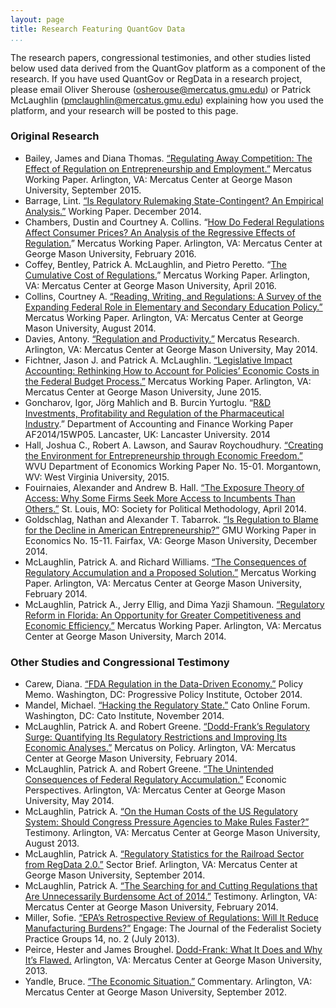 ```yaml
---
layout: page
title: Research Featuring QuantGov Data
...
```


The research papers, congressional testimonies, and other studies listed below used data derived from the QuantGov platform as a
component of the research. If you have used QuantGov or RegData in a research project, please email Oliver Sherouse
(osherouse@mercatus.gmu.edu) or Patrick McLaughlin (pmclaughlin@mercatus.gmu.edu) explaining how you used the platform, and your
research will be posted to this page.

### Original Research

-   Bailey, James and Diana Thomas. [“Regulating Away Competition: The
    Effect of Regulation on Entrepreneurship and
    Employment.”](http://mercatus.org/publication/regulating-away-competition-effect-regulation-entrepreneurship-and-employment)
    Mercatus Working Paper. Arlington, VA: Mercatus Center at George
    Mason University, September 2015.
-   Barrage, Lint. [“Is Regulatory Rulemaking State-Contingent? An
    Empirical Analysis.”](http://lintbarrage.com/research)
    Working Paper. December 2014.
-   Chambers, Dustin and Courtney A. Collins. “[How Do Federal
    Regulations Affect Consumer Prices? An Analysis of the Regressive
    Effects
    of Regulation.](http://mercatus.org/sites/default/files/Chambers-How-Regs-Affect-Prices-v2.pdf)”
    Mercatus Working Paper. Arlington, VA: Mercatus Center at George
    Mason University, February 2016.
-   Coffey, Bentley, Patrick A. McLaughlin, and Pietro Peretto. “[The
    Cumulative Cost
    of Regulations.](http://mercatus.org/sites/default/files/Coffey-Cumulative-Cost-Regs-v3.pdf)”
    Mercatus Working Paper. Arlington, VA: Mercatus Center at George
    Mason University, April 2016.
-   Collins, Courtney A. [“Reading, Writing, and Regulations: A Survey
    of the Expanding Federal Role in Elementary and Secondary Education
    Policy.”](http://mercatus.org/publication/reading-writing-and-regulations-survey-expanding-federal-role-elementary-and-secondary)
    Mercatus Working Paper. Arlington, VA: Mercatus Center at George
    Mason University, August 2014.
-   Davies, Antony. [“Regulation and
    Productivity.”](http://mercatus.org/publication/regulation-and-productivity)
    Mercatus Research. Arlington, VA: Mercatus Center at George Mason
    University, May 2014.
-   Fichtner, Jason J. and Patrick A. McLaughlin. [“Legislative Impact
    Accounting: Rethinking How to Account for Policies’ Economic Costs
    in the Federal Budget
    Process.”](http://mercatus.org/publication/legislative-impact-accounting-rethinking-how-account-policies-economic-costs-federal)
    Mercatus Working Paper. Arlington, VA: Mercatus Center at George
    Mason University, June 2015.
-   Goncharov, Igor, Jörg Mahlich and B. Burcin Yurtoglu. “[R&D
    Investments, Profitability and Regulation of the Pharmaceutical
    Industry](http://www.research.lancs.ac.uk/portal/en/publications/rd-investments-profitability-and-regulation-of-the-pharmaceutical-industry(f5970be9-db8f-43ee-a856-2f9a10eae7e4).html).”
    Department of Accounting and Finance Working Paper AF2014/15WP05.
    Lancaster, UK: Lancaster University. 2014
-   Hall, Joshua C., Robert A. Lawson, and Saurav Roychoudhury.
    [“Creating the Environment for Entrepreneurship through Economic
    Freedom.”](http://www.be.wvu.edu/phd_economics/pdf/15-01.pdf) WVU
    Department of Economics Working Paper No. 15-01. Morgantown, WV:
    West Virginia University, 2015.
-   Fouirnaies, Alexander and Andrew B. Hall. [“The Exposure Theory of
    Access: Why Some Firms Seek More Access to Incumbents Than
    Others.”](http://polmeth.wustl.edu/media/Paper/FouirnaiesHallRegulation.pdf) St.
    Louis, MO: Society for Political Methodology, April 2014.
-   Goldschlag, Nathan and Alexander T. Tabarrok. [“Is Regulation to
    Blame for the Decline in American
    Entrepreneurship?”](http://papers.ssrn.com/sol3/papers.cfm?abstract_id=2559803)
    GMU Working Paper in Economics No. 15-11. Fairfax, VA: George Mason
    University, December 2014.
-   McLaughlin, Patrick A. and Richard Williams. [“The Consequences of
    Regulatory Accumulation and a Proposed
    Solution.”](http://mercatus.org/publication/consequences-regulatory-accumulation-and-proposed-solution)
    Mercatus Working Paper. Arlington, VA: Mercatus Center at George
    Mason University, February 2014.
-   McLaughlin, Patrick A., Jerry Ellig, and Dima Yazji Shamoun.
    [“Regulatory Reform in Florida: An Opportunity for Greater
    Competitiveness and Economic
    Efficiency.”](http://mercatus.org/publication/regulatory-reform-florida-opportunity-greater-competitiveness-and-economic-efficiency)
    Mercatus Working Paper. Arlington, VA: Mercatus Center at George
    Mason University, March 2014.


### Other Studies and Congressional Testimony

-   Carew, Diana. [“FDA Regulation in the Data-Driven
    Economy.”](http://www.progressivepolicy.org/wp-content/uploads/2014/10/2014.10-Carew_FDA-Regulation-in-the-Data-Driven-Economy.pdf)
    Policy Memo. Washington, DC: Progressive Policy Institute,
    October 2014.
-   Mandel, Michael. [“Hacking the Regulatory
    State.”](http://www.cato.org/publications/cato-online-forum/hacking-regulatory-state)
    Cato Online Forum. Washington, DC: Cato Institute, November 2014.
-   McLaughlin, Patrick A. and Robert Greene. [“Dodd-Frank’s Regulatory
    Surge: Quantifying Its Regulatory Restrictions and Improving Its
    Economic
    Analyses.”](http://mercatus.org/publication/dodd-frank-s-regulatory-surge-quantifying-its-regulatory-restrictions-and-improving-its)
    Mercatus on Policy. Arlington, VA: Mercatus Center at George Mason
    University, February 2014.
-   McLaughlin, Patrick A. and Robert Greene. [“The Unintended
    Consequences of Federal Regulatory
    Accumulation.”](http://mercatus.org/publication/unintended-consequences-federal-regulatory-accumulation)
    Economic Perspectives. Arlington, VA: Mercatus Center at George
    Mason University, May 2014.
-   McLaughlin, Patrick A. [“On the Human Costs of the US Regulatory
    System: Should Congress Pressure Agencies to Make Rules
    Faster?”](http://mercatus.org/publication/human-costs-us-regulatory-system-should-congress-pressure-agencies-make-rules-faster) Testimony.
    Arlington, VA: Mercatus Center at George Mason University,
    August 2013.
-   McLaughlin, Patrick A. [“Regulatory Statistics for the Railroad
    Sector from RegData
    2.0.”](http://mercatus.org/publication/regulatory-statistics-railroad-sector-regdata-20)
    Sector Brief. Arlington, VA: Mercatus Center at George Mason
    University, September 2014.
-   McLaughlin, Patrick A. [“The Searching for and Cutting Regulations
    that Are Unnecessarily Burdensome Act of
    2014.”](http://mercatus.org/publication/searching-and-cutting-regulations-are-unnecessarily-burdensome-act-2014) Testimony.
    Arlington, VA: Mercatus Center at George Mason University,
    February 2014.
-   Miller, Sofie. [“EPA’s Retrospective Review of Regulations: Will It
    Reduce Manufacturing
    Burdens?”](http://www.fed-soc.org/publications/detail/epas-retrospective-review-of-regulations-will-it-reduce-manufacturing-burdens)
    Engage: The Journal of the Federalist Society Practice Groups
    14, no. 2 (July 2013).
-   Peirce, Hester and James Broughel. [Dodd-Frank: What It Does and Why
    It’s Flawed.]() Arlington, VA: Mercatus Center at George Mason
    University, 2013.
-   Yandle, Bruce. [“The Economic
    Situation.”](http://mercatus.org/publication/economic-situation-september-2012) Commentary.
    Arlington, VA: Mercatus Center at George Mason University,
    September 2012.


